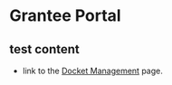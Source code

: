 # Grantee Portal

## test content

* link to the [Docket Management](/docket-management.md) page.




